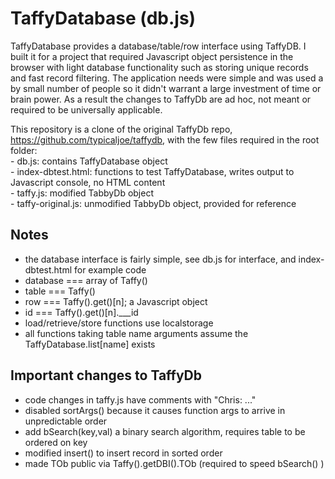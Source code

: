 # TaffyDatabase (db.js)

TaffyDatabase provides a database/table/row interface using TaffyDB. 
I built it for a project that required Javascript object persistence in the browser
with light database functionality such as storing unique records and fast record filtering. 
The application needs were simple and was used a by small number of people so it didn't warrant 
a large investment of time or brain power.  As a result the changes to TaffyDb are ad hoc, not 
meant or required to be universally applicable.

This repository is a clone of the original TaffyDb repo, https://github.com/typicaljoe/taffydb, with the few files required in the root folder:  
	- db.js: contains TaffyDatabase object  
	- index-dbtest.html: functions to test TaffyDatabase, writes output to Javascript console, no HTML content  
	- taffy.js: modified TabbyDb object  
	- taffy-original.js: unmodified TabbyDb object, provided for reference  
  
##	Notes  
 - the database interface is fairly simple, see db.js for interface, and index-dbtest.html for example code
 - database === array of Taffy()  
 - table === Taffy()  
 - row   === Taffy().get()[n]; a Javascript object  
 - id    === Taffy().get()[n].___id  
 - load/retrieve/store functions use localstorage  
 - all functions taking table name arguments assume the TaffyDatabase.list[name] exists  
	
## Important changes to TaffyDb  
 - code changes in taffy.js have comments with "Chris: ..."  
 - disabled sortArgs() because it causes function args to arrive in unpredictable order  
 - add bSearch(key,val) a binary search algorithm, requires table to be ordered on key  
 - modified insert() to insert record in sorted order  
 - made TOb public via Taffy().getDBI().TOb (required to speed bSearch() )  

